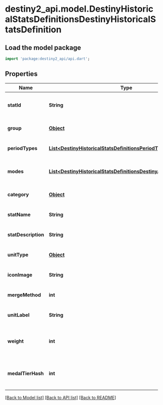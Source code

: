# destiny2_api.model.DestinyHistoricalStatsDefinitionsDestinyHistoricalStatsDefinition

## Load the model package
```dart
import 'package:destiny2_api/api.dart';
```

## Properties
Name | Type | Description | Notes
------------ | ------------- | ------------- | -------------
**statId** | **String** | Unique programmer friendly ID for this stat | [optional] [default to null]
**group** | [**Object**](Object.md) | Statistic group | [optional] [default to null]
**periodTypes** | [**List&lt;DestinyHistoricalStatsDefinitionsPeriodType&gt;**](DestinyHistoricalStatsDefinitionsPeriodType.md) | Time periods the statistic covers | [optional] [default to []]
**modes** | [**List&lt;DestinyHistoricalStatsDefinitionsDestinyActivityModeType&gt;**](DestinyHistoricalStatsDefinitionsDestinyActivityModeType.md) | Game modes where this statistic can be reported. | [optional] [default to []]
**category** | [**Object**](Object.md) | Category for the stat. | [optional] [default to null]
**statName** | **String** | Display name | [optional] [default to null]
**statDescription** | **String** | Description of a stat if applicable. | [optional] [default to null]
**unitType** | [**Object**](Object.md) | Unit, if any, for the statistic | [optional] [default to null]
**iconImage** | **String** | Optional URI to an icon for the statistic | [optional] [default to null]
**mergeMethod** | **int** | Optional icon for the statistic | [optional] [default to null]
**unitLabel** | **String** | Localized Unit Name for the stat. | [optional] [default to null]
**weight** | **int** | Weight assigned to this stat indicating its relative impressiveness. | [optional] [default to null]
**medalTierHash** | **int** | The tier associated with this medal - be it implicitly or explicitly. | [optional] [default to null]

[[Back to Model list]](../README.md#documentation-for-models) [[Back to API list]](../README.md#documentation-for-api-endpoints) [[Back to README]](../README.md)


